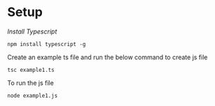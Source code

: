 # Setup

_Install Typescript_

`npm install typescript -g`

Create an example ts file and run the below command to create js file

`tsc example1.ts`

To run the js file

`node example1.js`
